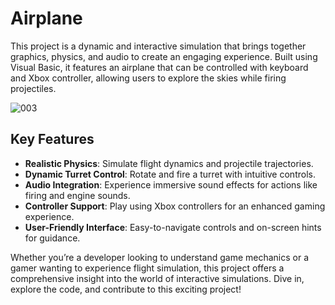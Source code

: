 # Airplane

This project is a dynamic and interactive simulation that brings together graphics, physics, and audio to create an engaging experience. Built using Visual Basic, it features an airplane that can be controlled with keyboard and Xbox controller, allowing users to explore the skies while firing projectiles.

![003](https://github.com/user-attachments/assets/45a020e4-a342-416d-91f4-c5c5c7f3ecdd)



## Key Features
- **Realistic Physics**: Simulate flight dynamics and projectile trajectories.
- **Dynamic Turret Control**: Rotate and fire a turret with intuitive controls.
- **Audio Integration**: Experience immersive sound effects for actions like firing and engine sounds.
- **Controller Support**: Play using Xbox controllers for an enhanced gaming experience.
- **User-Friendly Interface**: Easy-to-navigate controls and on-screen hints for guidance.

Whether you’re a developer looking to understand game mechanics or a gamer wanting to experience flight simulation, this project offers a comprehensive insight into the world of interactive simulations. Dive in, explore the code, and contribute to this exciting project!




